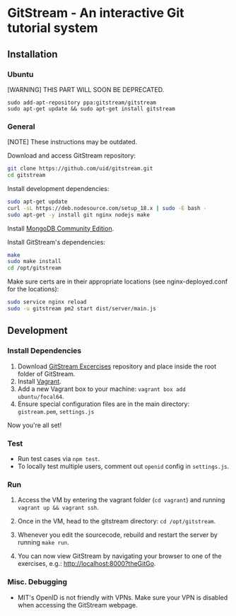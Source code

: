 # GitStream - An interactive Git tutorial system

## Installation

### Ubuntu

\[WARNING\] THIS PART WILL SOON BE DEPRECATED.

```
sudo add-apt-repository ppa:gitstream/gitstream
sudo apt-get update && sudo apt-get install gitstream
```

### General
\[NOTE\] These instructions may be outdated.


Download and access GitStream repository:
```sh
git clone https://github.com/uid/gitstream.git
cd gitstream
```

Install development dependencies:

```sh
sudo apt-get update
curl -sL https://deb.nodesource.com/setup_18.x | sudo -E bash -
sudo apt-get -y install git nginx nodejs make
```

Install [MongoDB Community Edition](https://docs.mongodb.com/manual/administration/install-community/).


Install GitStream's dependencies:
```sh
make
sudo make install
cd /opt/gitstream
```

Make sure certs are in their appropriate locations (see nginx-deployed.conf for the locations):
```sh
sudo service nginx reload
sudo -u gitstream pm2 start dist/server/main.js
```

## Development

### Install Dependencies
1. Download [GitStream Excercises](https://github.com/uid/gitstream-exercises) repository and
place inside the root folder of GitStream.
2. Install [Vagrant](https://www.vagrantup.com/).
3. Add a new Vagrant box to your machine: `vagrant box add ubuntu/focal64`.
4. Ensure special configuration files are in the main directory: `gistream.pem`, `settings.js`

Now you're all set!

### Test

* Run test cases via `npm test`.
* To locally test multiple users, comment out `openid` config in `settings.js`. 

### Run

1. Access the VM by entering the vagrant folder (`cd vagrant`) and running `vagrant up && vagrant ssh`.

2. Once in the VM, head to the gitstream directory: `cd /opt/gitstream`.

3. Whenever you edit the sourcecode, rebuild and restart the server by running `make run`.

4. You can now view GitStream by navigating your browser to one of the exercises,
e.g.: [http://localhost:8000?theGitGo](http://localhost:8000?theGitGo).

### Misc. Debugging
* MIT's OpenID is not friendly with VPNs. Make sure your VPN is disabled when accessing the GitStream webpage.
